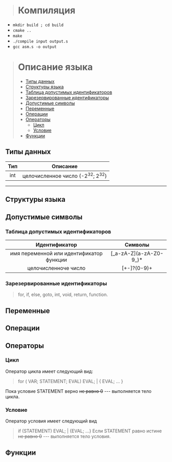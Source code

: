 > # Компиляция
- `mkdir build ; cd build`
- `cmake ..`
- `make`
- `./compile input output.s`
- `gcc asm.s -o output`
> # Описание языка
>  - [Типы данных](#типы-данных)
>  - [Структуры языка](#структуры-языка)
>   - [Таблица допустимых идентификаторов](#таблица-допустимых-идентификаторов)
>    -  [Зарезервированные идентификаторы](#зарезервированные-идентификаторы)
>  - [Допустимые символы](#допустимые-символы)
>  - [Переменные](#переменные)
>  - [Операции](#операции)
>  - [Операторы](#операторы)
> 	 - [Цикл](#цикл)
> 	 - [Условие](#условие)
>  - [Функции](#функции)

## Типы данных

|Тип|Описание|
|:---:|:---:|
|int| целочисленное число (-2<sup>32</sup>; 2<sup>32</sup>) |
---
## Структуры языка
## Допустимые символы
### Таблица допустимых идентификаторов
|Идентификатор| Символы |
|:---:|:---:|
| имя переменной или идентификатор функции | [\_a-zA-Z]\(a-zA-Z0-9\_)* |
| целочисленноче число| [+-]?(0-9)+ |
### Зарезервированные идентификаторы
> for, if, else, goto, int, void, return, function.
## Переменные
## Операции
## Операторы
### Цикл
Оператор цикла имеет следующий вид:
> for ( VAR; STATEMENT; EVAL) EVAL; | { EVAL; ... }

Пока условие STATEMENT верно ~~не равно 0~~ --- выполняется тело цикла.
### Условие
Оператор условия имеет следующий вид
> if (STATEMENT) EVAL; | {EVAL; ...}
Если STATEMENT равно истине ~~не равно 0~~ --- выполняется тело условия.

## Функции
